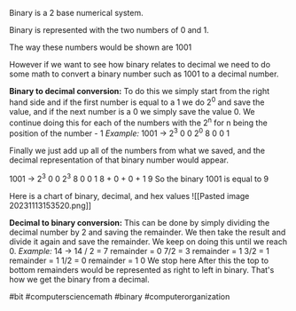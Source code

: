 Binary is a 2 base numerical system.

Binary is represented with the two numbers of 0 and 1.

The way these numbers would be shown are 1001

However if we want to see how binary relates to decimal we need to do some math to convert a binary number such as 1001 to a decimal number.

**Binary to decimal conversion:**
To do this we simply start from the right hand side and if the first number is equal to a 1 we do 2<sup>0</sup> and save the value, and if the next number is a 0 we simply save the value 0. We continue doing this for each of the numbers with the 2<sup>n</sup> for n being the position of the number - 1
*Example:* 
1001 -> 2$^3$ 0 0 2$^0$ 
		8 0 0 1

Finally we just add up all of the numbers from what we saved, and the decimal representation of that binary number would appear.

1001 -> 2$^3$ 0 0 2$^3$ 
		8 0 0 1
		8 + 0 + 0 + 1
		9
So the binary 1001 is equal to 9 

Here is a chart of binary, decimal, and hex values
![[Pasted image 20231113153520.png]]

**Decimal to binary conversion:** 
This can be done by simply dividing the decimal number by 2 and saving the remainder. We then take the result and divide it again and save the remainder. We keep on doing this until we reach 0.
*Example:* 
14 -> 14 / 2 = 7 remainder = 0
		7/2 = 3 remainder = 1
		3/2 = 1 remainder = 1
		1/2 = 0 remainder = 1
		0 We stop here
After this the top to bottom remainders would be represented as right to left in binary. 
That's how we get the binary from a decimal.


#bit #computersciencemath #binary #computerorganization 
